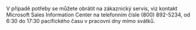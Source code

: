 <Token xmlns:xlink="http://www.w3.org/1999/xlink">V případě potřeby se můžete obrátit na zákaznický servis, viz kontakt Microsoft Sales Information Center na telefonním čísle (800) 892-5234, od 6:30 do 17:30 pacifického času v pracovní dny mimo svátků.</Token>

<!--HONumber=Jun16_HO4-->


